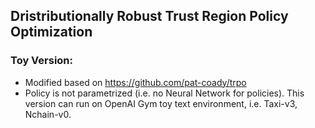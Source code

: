 ## Dristributionally Robust Trust Region Policy Optimization 

### Toy Version: 
* Modified based on https://github.com/pat-coady/trpo
* Policy is not parametrized (i.e. no Neural Network for policies). This version can run on OpenAI Gym toy text environment, i.e. Taxi-v3, Nchain-v0. 
